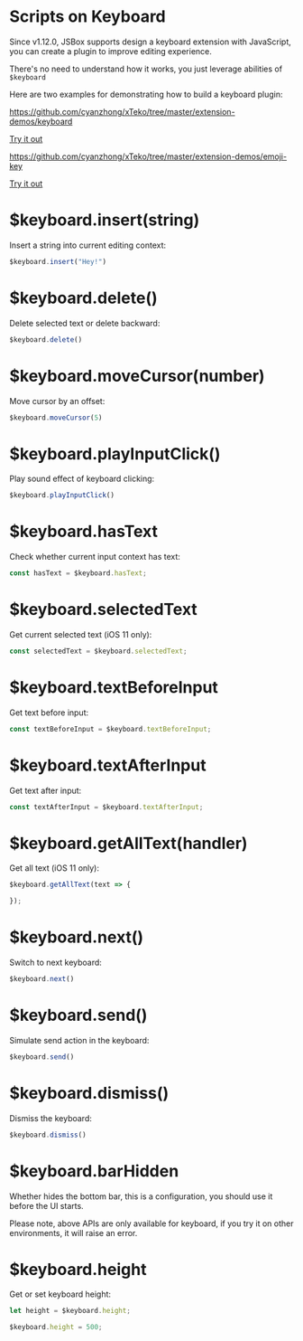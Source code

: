 # Scripts on Keyboard

Since v1.12.0, JSBox supports design a keyboard extension with JavaScript, you can create a plugin to improve editing experience.

There's no need to understand how it works, you just leverage abilities of `$keyboard`

Here are two examples for demonstrating how to build a keyboard plugin: 

https://github.com/cyanzhong/xTeko/tree/master/extension-demos/keyboard

[Try it out](https://xteko.com/redir?url=https://github.com/cyanzhong/xTeko/raw/master/extension-demos/keyboard.box)

https://github.com/cyanzhong/xTeko/tree/master/extension-demos/emoji-key

[Try it out](https://xteko.com/redir?url=https://github.com/cyanzhong/xTeko/raw/master/extension-demos/emoji-key.box)

# $keyboard.insert(string)

Insert a string into current editing context:

```js
$keyboard.insert("Hey!")
```

# $keyboard.delete()

Delete selected text or delete backward:

```js
$keyboard.delete()
```

# $keyboard.moveCursor(number)

Move cursor by an offset:

```js
$keyboard.moveCursor(5)
```

# $keyboard.playInputClick()

Play sound effect of keyboard clicking:

```js
$keyboard.playInputClick()
```

# $keyboard.hasText

Check whether current input context has text:

```js
const hasText = $keyboard.hasText;
```

# $keyboard.selectedText

Get current selected text (iOS 11 only):

```js
const selectedText = $keyboard.selectedText;
```

# $keyboard.textBeforeInput

Get text before input:

```js
const textBeforeInput = $keyboard.textBeforeInput;
```

# $keyboard.textAfterInput

Get text after input:

```js
const textAfterInput = $keyboard.textAfterInput;
```

# $keyboard.getAllText(handler)

Get all text (iOS 11 only):

```js
$keyboard.getAllText(text => {

});
```

# $keyboard.next()

Switch to next keyboard:

```js
$keyboard.next()
```

# $keyboard.send()

Simulate send action in the keyboard:

```js
$keyboard.send()
```

# $keyboard.dismiss()

Dismiss the keyboard:

```js
$keyboard.dismiss()
```

# $keyboard.barHidden

Whether hides the bottom bar, this is a configuration, you should use it before the UI starts.

Please note, above APIs are only available for keyboard, if you try it on other environments, it will raise an error.

# $keyboard.height

Get or set keyboard height:

```js
let height = $keyboard.height;

$keyboard.height = 500;
```